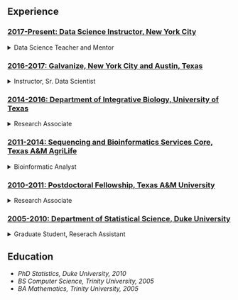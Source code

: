 

## Experience

### [2017-Present: Data Science Instructor, New York City](https://github.com/pointOfive/Examples/tree/master/Bio#nyc)
<details>

<summary>
Data Science Teacher and Mentor
</summary>

<table style="width:100%">
  <tr>
    <td>

#### Responsibilities

- [Curriculum specification and development](https://github.com/pointOfive/Examples/tree/master/Lectures)
- [Fully interactive content delivery and guidance](https://github.com/pointOfive/Examples/tree/master/Projects)
- [Practice exercise creation and evaluation](https://github.com/pointOfive/Examples/tree/master/Code)
- Job search and career growth mentoring    

    </td>
    <td>

#### Highlights

- 5 month program completely from scratch
- 35 methodologies deeply explored
- 40 hrs/wk apprenticeship style program
- 50% unsolicited rate increase after 1 month

    </td>
  </tr>
</table>

</details>




### [2016-2017: Galvanize, New York City and Austin, Texas](https://github.com/pointOfive/Examples/tree/master/Bio#atx)
<details>

<summary>
Instructor, Sr. Data Scientist
</summary>

<table style="width:100%">
  <tr>
    <td>

#### Responsibilities 
- Lecture preparation and delivery
- Exercise montitoring and support
- Student mentorship and guidance
- Prospective student recruitment
- Networking, promotions, and hiring

    </td>
    <td>

#### Highlights
- 6 cohorts and 49 students taught and mentored
- [44 lectures and 4 special topics created campus](https://github.com/pointOfive/Examples/tree/master/Lectures#lecture-material)
- [40 hours (30 sections, 200 Q&A's) onboarding material](https://github.com/pointOfive/Examples/tree/master/Lectures#lecture-material)   
- [10 hours (10 sections, 50 Q&A's) workshop material](https://github.com/pointOfive/Examples/tree/master/Lectures#lecture-material)
- 40% salary increase with promotion to NYC

    </td>
  </tr>
</table>

</details>

### [2014-2016: Department of Integrative Biology, University of Texas](https://github.com/pointOfive/Examples/tree/master/Bio#ut)
<details>

<summary>
Research Associate
</summary>

<table style="width:100%">
  <tr>
    <td>

#### Responsibilities
- [Nextgen sequencing data management](https://github.com/pointOfive/Examples/tree/master/Compute#hpc)
  - RNA, TAG, WGSl, RAD, and Bisulfite-seq
- [Pipeline creation, maintenance, and use](https://github.com/pointOfive/Examples/tree/master/Compute#open-source-tools)
  - (e)QTL/GWAS and bulk segregation
- [Data analysis and visualization support](https://github.com/pointOfive/Examples/tree/master/Publications)
- Bioinformatics and statistics mentoring

    </td>
    <td>
    
#### Highlights
- [3 manuscript publications supported](https://github.com/pointOfive/Examples/tree/master/Publications)
- 4 additional large scale projects supported
  - Photoperiodic response and flowering time
  - Bayesian analysis of drought methylation 
  - Gene correlation network analysis
  - Chromosomal knob detection
- 10% salary increase rewarded after first year

    </td>
  </tr>
</table>

</details>

### [2011-2014: Sequencing and Bioinformatics Services Core, Texas A&M AgriLife](https://github.com/pointOfive/Examples/tree/master/Bio#tamu)
<details>

<summary>
Bioinformatic Analyst
</summary>

<table style="width:100%">
  <tr>
    <td>

#### Responsibilities
- Consulting
  - Nextgen sequencing, bioinformatics, and statistics
- Contracting 
  - Differential expression and genotyping 
- [Nextgen sequencing data management](https://github.com/pointOfive/Examples/tree/master/Compute#hpc)
- [Sample demultiplexing, quality control, and delivery](https://github.com/pointOfive/Examples/tree/master/Compute#open-source-tools)

    </td>
    <td>
    
#### Highlights
- 10 TAMU labs analysis service repeat customers
- 3 companies analysis service repeat customers 
- 1 year transcription start site collaboration
- $35M TAMU Wheat/Bayer CropScience project
- 10% salary increase rewarded after first year
- 15% salary increase offered after second year


    </td>
  </tr>
</table>

</details>

### [2010-2011: Postdoctoral Fellowship, Texas A&M University](https://github.com/pointOfive/Examples/tree/master/Bio#postdoc)

<details>

<summary>
Research Associate
</summary>

<table style="width:100%">
  <tr>
    <td>

#### Responsibilities
- Statistical analysis and data processing 
- Learn cancer-nutrition physiology
- Learn transcriptomics and metagenomics
- [Support lab publication projects](https://github.com/pointOfive/Examples/tree/master/Publications#publications)

    </td>
    <td>
    
#### Highlights
- Postdoctoral Program in Leading Statistics Department
- Program in Biostatistics, Bioinformatics, Nutrition and Cancer
- Program in Integrative Nutrition and Complex Diseases 
- [Secured lab research grant through high profile publication](https://github.com/pointOfive/Examples/tree/master/Publications#publications)

    </td>
  </tr>
</table>

</details>

### [2005-2010: Department of Statistical Science, Duke University](https://github.com/pointOfive/Examples/tree/master/Bio#duke)

<details>

<summary>
Graduate Student, Reserach Assistant
</summary>

<table style="width:100%">
  <tr>
    <td>


#### Responsibilities
- Summer Instructor
- Teaching Assistant
- Consultant
- Research Assistant

#### Highlights

- Statistics 101/102 and regression
- Math stats, Econ Stats, and GLMs
- Experimental Design and Analysis
- Children’s Environmental Health Initiative 


    </td>
  </tr>
</table>

</details>

## Education

- *PhD Statistics, Duke University, 2010*
- *BS Computer Science, Trinity University, 2005*
- *BA Mathematics, Trinity University, 2005*